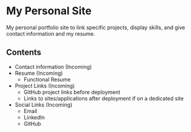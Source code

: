 # My Personal Site

My personal portfolio site to link specific projects, display skills, and give contact information and my resume.

## Contents
- Contact information (Incoming)
- Resume (Incoming)
    - Functional Resume
- Project Links (Incoming)
    - GitHub project links before deployment
    - Links to sites/applications after deployment if on a dedicated site
- Social Links (Incoming)
    - Email
    - LinkedIn
    - GitHub